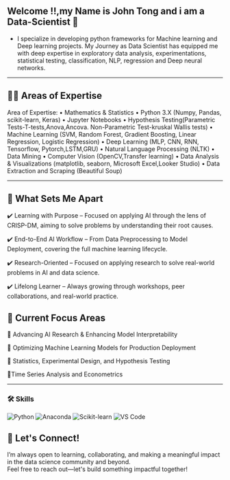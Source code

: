 ## Welcome !!,my Name is John Tong and i am a Data-Scientist 👋


* I specialize in developing python frameworks for Machine learning and Deep learning projects. My Journey as Data Scientist has equipped me with deep expertise in exploratory data analysis, experimentations, statistical testing, classification, NLP, regression and Deep neural networks.


---
## 👨‍💻 Areas of Expertise
Area of Expertise:
• Mathematics & Statistics
•	Python 3.X (Numpy, Pandas, scikit-learn, Keras)
•	Jupyter Notebooks
• Hypothesis Testing(Parametric Tests-T-tests,Anova,Ancova. Non-Parametric Test-kruskal Wallis tests)
•	Machine Learning (SVM, Random Forest, Gradient Boosting, Linear Regression, Logistic 
       Regression)
•	Deep Learning (MLP, CNN, RNN, Tensorflow, Pytorch,LSTM,GRU)
•	Natural Language Processing (NLTK)
•	Data Mining
•	Computer Vision (OpenCV,Transfer learning)
•	Data Analysis & Visualizations (matplotlib, seaborn, Microsoft Excel,Looker Studio)
•	Data Extraction and Scraping (Beautiful Soup)

--- 
## 📌 What Sets Me Apart

✔️ Learning with Purpose  – Focused on applying AI through the lens of CRISP-DM, aiming to solve problems by understanding their root causes.

✔️ End-to-End AI Workflow – From Data Preprocessing to Model Deployment, covering the full machine learning lifecycle.

✔️ Research-Oriented – Focused on applying research to solve real-world problems in AI and data science.

✔️ Lifelong Learner – Always growing through workshops, peer collaborations, and real-world practice.


## 🌱  Current Focus Areas

🔹 Advancing AI Research & Enhancing Model Interpretability

🔹 Optimizing Machine Learning Models for Production Deployment

🔹 Statistics, Experimental Design, and Hypothesis Testing

🔹Time Series Analysis and Econometrics

--- 
### 🛠 Skills

<p align="left">
  <img src="https://img.shields.io/badge/Python-3776AB?style=for-the-badge&logo=python&logoColor=white" alt="Python"/>
  <img src="https://img.shields.io/badge/Anaconda-42B029?style=for-the-badge&logo=anaconda&logoColor=white" alt="Anaconda"/>
  <img src="https://img.shields.io/badge/Scikit--Learn-F7931E?style=for-the-badge&logo=scikit-learn&logoColor=white" alt="Scikit-learn"/>
  <img src="https://img.shields.io/badge/VS%20Code-007ACC?style=for-the-badge&logo=visual-studio-code&logoColor=white" alt="VS Code"/>
</p>

## 🤝 Let's Connect!

I’m always open to learning, collaborating, and making a meaningful impact in the data science community and beyond.  
Feel free to reach out—let's build something impactful together!













